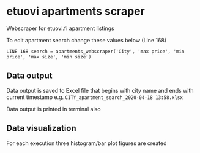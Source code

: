 etuovi apartments scraper
================================

Webscraper for etuovi.fi apartment listings

To edit apartment search change these values below (Line 168)

``LINE 168 search = apartments_webscraper('City', 'max price', 'min price', 'max size', 'min size')`` 

Data output
------------

Data output is saved to Excel file that begins with city name and ends with current timestamp
e.g. ``CITY_apartment_search_2020-04-18 13:58.xlsx``

Data output is printed in terminal also

Data visualization
------------

For each execution three histogram/bar plot figures are created  

